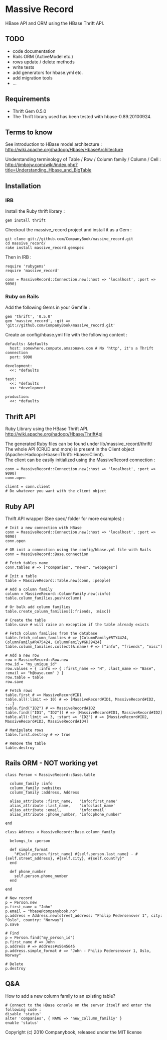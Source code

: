 # Massive Record

HBase API and ORM using the HBase Thrift API.


## TODO

  * code documentation
  * Rails ORM (ActiveModel etc.)
  * rows update / delete methods
  * write tests
  * add generators for hbase.yml etc.
  * add migration tools
  * ...


## Requirements

  * Thrift Gem 0.5.0
  * The Thrift library used has been tested with hbase-0.89.20100924.


## Terms to know

See introduction to HBase model architecture :  
http://wiki.apache.org/hadoop/Hbase/HbaseArchitecture

Understanding terminology of Table / Row / Column family / Column / Cell :  
http://jimbojw.com/wiki/index.php?title=Understanding_Hbase_and_BigTable


## Installation

### IRB

Install the Ruby thrift library :

    gem install thrift
    
Checkout the massive_record project and install it as a Gem :

    git clone git://github.com/CompanyBook/massive_record.git
    cd massive_record/
    rake install massive_record.gemspec
    
Then in IRB :

    require 'rubygems'
    require 'massive_record'
    
    conn = MassiveRecord::Connection.new(:host => 'localhost', :port => 9090)
    
### Ruby on Rails
    
Add the following Gems in your Gemfile :
    
    gem 'thrift', '0.5.0'
    gem 'massive_record', :git => 'git://github.com/CompanyBook/massive_record.git'

Create an config/hbase.yml file with the following content :
  
    defaults: &defaults
      host: somewhere.compute.amazonaws.com # No 'http', it's a Thrift connection
      port: 9090

    development:
      <<: *defaults

    test:
      <<: *defaults
      <<: *development

    production:
      <<: *defaults


## Thrift API

Ruby Library using the HBase Thrift API.
http://wiki.apache.org/hadoop/Hbase/ThriftApi

The generated Ruby files can be found under lib/massive_record/thrift/  
The whole API (CRUD and more) is present in the Client object (Apache::Hadoop::Hbase::Thrift::Hbase::Client).  
The client can be easily initialized using the MassiveRecord connection :

    conn = MassiveRecord::Connection.new(:host => 'localhost', :port => 9090)
    conn.open
    
    client = conn.client
    # Do whatever you want with the client object
    

## Ruby API

Thrift API wrapper (See spec/ folder for more examples) :
  
    # Init a new connection with HBase
    conn = MassiveRecord::Connection.new(:host => 'localhost', :port => 9090)
    conn.open
    
    # OR init a connection using the config/hbase.yml file with Rails
    conn = MassiveRecord::Base.connection
  
    # Fetch tables name
    conn.tables # => ["companies", "news", "webpages"]
  
    # Init a table
    table = MassiveRecord::Table.new(conn, :people)
  
    # Add a column family
    column = MassiveRecord::ColumnFamily.new(:info)
    table.column_families.push(column)
  
    # Or bulk add column families
    table.create_column_families([:friends, :misc])
    
    # Create the table
    table.save # will raise an exception if the table already exists
  
    # Fetch column families from the database
    table.fetch_column_families # => [ColumnFamily#RTY4424, ColumnFamily#R475424, ColumnFamily#GHJ9424]
    table.column_families.collect(&:name) # => ["info", "friends", "misc"]
  
    # Add a new row
    row = MassiveRecord::Row.new
    row.id = "my_unique_id"
    row.values = { :info => { :first_name => "H", :last_name => "Base", :email => "h@base.com" } }
    row.table = table
    row.save
  
    # Fetch rows
    table.first # => MassiveRecord#ID1
    table.all(:limit => 10) # => [MassiveRecord#ID1, MassiveRecord#ID2, ...]
    table.find("ID2") # => MassiveRecord#ID2
    table.find(["ID1", "ID2"]) # => [MassiveRecord#ID1, MassiveRecord#ID2]
    table.all(:limit => 3, :start => "ID2") # => [MassiveRecord#ID2, MassiveRecord#ID3, MassiveRecord#ID4]
    
    # Manipulate rows
    table.first.destroy # => true
    
    # Remove the table
    table.destroy
  
  
## Rails ORM - NOT working yet

    class Person < MassiveRecord::Base.table
    
      column_family :info
      column_family :websites
      column_family :address, Address
    
      alias_attribute :first_name,   'info:first_name'
      alias_attribute :last_name,    'info:last_name'
      alias_attribute :email,        'info:email'
      alias_attribute :phone_number, 'info:phone_number'
    
    end
  
    class Address < MassiveRecord::Base.column_family
    
      belongs_to :person
    
      def simple_format
        "#{self.person.first_name} #{self.person.last_name} - #{self.street_address}, #{self.city}, #{self.country}"
      end
    
      def phone_number
        self.person.phone_number
      end
    
    end
  
    # New record
    p = Person.new
    p.first_name = "John"
    p.email = "hbase@companybook.no"
    p.address = Address.new(street_address: "Philip Pedersensver 1", city: "Oslo", country: "Norway")
    p.save
  
    # Find
    p = Person.find("my_person_id")
    p.first_name # => John
    p.address # => Address#s5645645
    p.address.simple_format # => "John - Philip Pedersensver 1, Oslo, Norway"
    
    # Delete
    p.destroy


## Q&A

How to add a new column family to an existing table?
    
    # Connect to the HBase console on the server itself and enter the following code :
    disable 'status'
    alter 'companies', { NAME => 'new_collumn_familiy' }
    enable 'status'


Copyright (c) 2010 Companybook, released under the MIT license